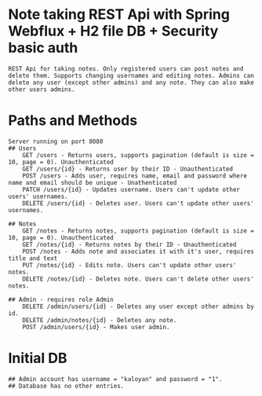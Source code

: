 # Note taking REST Api with Spring Webflux + H2 file DB + Security basic auth
    REST Api for taking notes. Only registered users can post notes and delete them. Supports changing usernames and editing notes. Admins can delete any user (except other admins) and any note. They can also make other users admins.
# Paths and Methods
    Server running on port 8080
    ## Users
        GET /users - Returns users, supports pagination (default is size = 10, page = 0). Unauthenticated
        GET /users/{id} - Returns user by their ID - Unauthenticated
        POST /users - Adds user, requires name, email and password where name and email should be unique - Unathenticated
        PATCH /users/{id} - Updates username. Users can't update other users' usernames.
        DELETE /users/{id} - Deletes user. Users can't update other users' usernames.
    
    ## Notes
        GET /notes - Returns notes, supports pagination (default is size = 10, page = 0). Unauthenticated
        GET /notes/{id} - Returns notes by their ID - Unauthenticated
        POST /notes - Adds note and associates it with it's user, requires title and text
        PUT /notes/{id} - Edits note. Users can't update other users' notes.
        DELETE /notes/{id} - Deletes note. Users can't delete other users' notes.

    ## Admin - requires role Admin
        DELETE /admin/users/{id} - Deletes any user except other admins by id.
        DELETE /admin/notes/{id} - Deletes any note.
        POST /admin/users/{id} - Makes user admin.
# Initial DB
    ## Admin account has username = "kaloyan" and password = "1".
    ## Database has no other entries.
